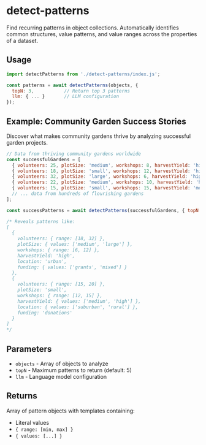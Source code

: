 # detect-patterns

Find recurring patterns in object collections. Automatically identifies common structures, value patterns, and value ranges across the properties of a dataset.

## Usage

```javascript
import detectPatterns from './detect-patterns/index.js';

const patterns = await detectPatterns(objects, {
  topN: 3,           // Return top 3 patterns
  llm: { ... }       // LLM configuration
});
```

## Example: Community Garden Success Stories

Discover what makes community gardens thrive by analyzing successful garden projects.

```javascript
// Data from thriving community gardens worldwide
const successfulGardens = [
  { volunteers: 25, plotSize: 'medium', workshops: 8, harvestYield: 'high', location: 'urban', funding: 'grants' },
  { volunteers: 18, plotSize: 'small', workshops: 12, harvestYield: 'high', location: 'suburban', funding: 'donations' },
  { volunteers: 32, plotSize: 'large', workshops: 6, harvestYield: 'high', location: 'urban', funding: 'grants' },
  { volunteers: 22, plotSize: 'medium', workshops: 10, harvestYield: 'high', location: 'urban', funding: 'mixed' },
  { volunteers: 15, plotSize: 'small', workshops: 15, harvestYield: 'medium', location: 'rural', funding: 'donations' },
  // ... data from hundreds of flourishing gardens
];

const successPatterns = await detectPatterns(successfulGardens, { topN: 3 });

/* Reveals patterns like:
[
  {
    volunteers: { range: [18, 32] },
    plotSize: { values: ['medium', 'large'] },
    workshops: { range: [6, 12] },
    harvestYield: 'high',
    location: 'urban',
    funding: { values: ['grants', 'mixed'] }
  },
  {
    volunteers: { range: [15, 20] },
    plotSize: 'small',
    workshops: { range: [12, 15] },
    harvestYield: { values: ['medium', 'high'] },
    location: { values: ['suburban', 'rural'] },
    funding: 'donations'
  }
]
*/
```

## Parameters

- `objects` - Array of objects to analyze
- `topN` - Maximum patterns to return (default: 5)
- `llm` - Language model configuration

## Returns

Array of pattern objects with templates containing:
- Literal values
- `{ range: [min, max] }` 
- `{ values: [...] }`